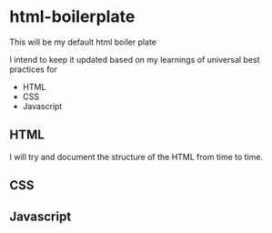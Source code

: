 # html-boilerplate

This will be my default html boiler plate

I intend to keep it updated based on my learnings of universal best practices
for

- HTML
- CSS
- Javascript

## HTML

I will try and document the structure of the HTML from time to time.

## CSS

## Javascript
